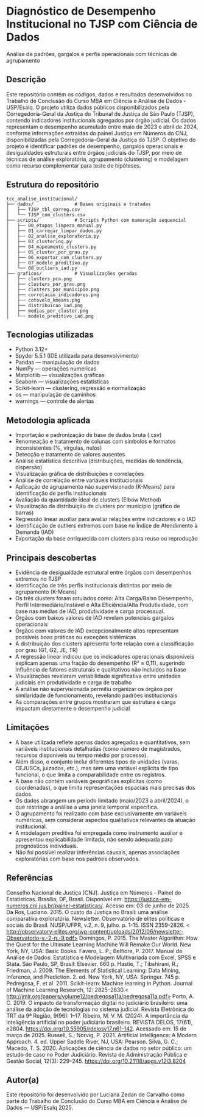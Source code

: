 # Diagnóstico de Desempenho Institucional no TJSP com Ciência de Dados
Análise de padrões, gargalos e perfis operacionais com técnicas de agrupamento

## Descrição

Este repositório contém os códigos, dados e resultados desenvolvidos no Trabalho de Conclusão do Curso MBA em Ciência e Análise de Dados - USP/Esalq.
O projeto utiliza dados públicos disponibilizados pela Corregedoria-Geral da Justiça do Tribunal de Justiça de São Paulo (TJSP), contendo indicadores institucionais agregados por órgão judicial.
Os dados representam o desempenho acumulado entre maio de 2023 e abril de 2024, conforme informações extraídas do painel Justiça em Números do CNJ, disponibilizadas pela Corregedoria-Geral da Justiça do TJSP.
O objetivo do projeto é identificar padrões de desempenho, gargalos operacionais e desigualdades estruturais entre órgãos judiciais do TJSP, por meio de técnicas de análise exploratória, agrupamento (clustering) e modelagem como recurso complementar para teste de hipóteses.

## Estrutura do repositório

```
tcc_analise_institucional/
├── dados/               # Bases originais e tratadas
│   ├── TJSP_tbl_correg.csv
│   └── TJSP_com_clusters.csv
├── scripts/             # Scripts Python com numeração sequencial
│   ├── 00_etapas_limpeza_manual.py
│   ├── 01_carregar_limpar_dados.py
│   ├── 02_analise_exploratoria.py
│   ├── 03_clustering.py
│   ├── 04_mapeamento_clusters.py
│   ├── 05_cluster_por_grau.py
│   ├── 06_exportar_com_clusters.py
│   ├── 07_modelo_preditivo.py
│   └── 08_outliers_iad.py
├── graficos/            # Visualizações geradas
│   ├── clusters_pca.png
│   ├── clusters_por_grau.png
│   ├── clusters_por_municipio.png
│   ├── correlacao_indicadores.png
│   ├── cotovelo_kmeans.png
│   ├── distribuicao_iad.png
│   ├── medias_por_cluster.png
│   └── modelo_preditivo_iad.png
```

## Tecnologias utilizadas

- Python 3.12+
- Spyder 5.5.1 (IDE utilizada para desenvolvimento)
- Pandas — manipulação de dados
- NumPy — operações numéricas
- Matplotlib — visualizações gráficas
- Seaborn — visualizações estatísticas
- Scikit-learn — clustering, regressão e normalização
- os — manipulação de caminhos
- warnings — controle de alertas

## Metodologia aplicada

- Importação e padronização de base de dados bruta (.csv)
- Renomeação e tratamento de colunas com símbolos e formatos inconsistentes (%, vírgulas, nulos)
- Detecção e tratamento de valores ausentes
- Análise estatística descritiva (distribuições, medidas de tendência, dispersão)
- Visualização gráfica de distribuições e correlações
- Análise de correlação entre variáveis institucionais
- Aplicação de agrupamento não supervisionado (K-Means) para identificação de perfis institucionais
- Avaliação da quantidade ideal de clusters (Elbow Method)
- Visualização da distribuição de clusters por município (gráfico de barras)
- Regressão linear auxiliar para avaliar relações entre indicadores e o IAD
- Identificação de outliers extremos com base no Índice de Atendimento à Demanda (IAD)
- Exportação da base enriquecida com clusters para reuso ou reprodução

## Principais descobertas

- Evidência de desigualdade estrutural entre órgãos com desempenhos extremos no TJSP
- Identificação de três perfis institucionais distintos por meio de agrupamento (K-Means)
- Os três clusters foram rotulados como: Alta Carga/Baixo Desempenho, Perfil Intermediário/Instável e Alta Eficiência/Alta Produtividade, com base nas médias de IAD, produtividade e carga processual.
- Órgãos com baixos valores de IAD revelam potenciais gargalos operacionais
- Órgãos com valores de IAD excepcionalmente altos representam possíveis boas práticas ou exceções sistêmicas
- A distribuição dos clusters apresenta forte relação com a classificação por grau (G1, G2, JE, TR)
- A regressão linear indicou que os indicadores operacionais disponíveis explicam apenas uma fração do desempenho (R² ≈ 0,11), sugerindo influência de fatores estruturais e qualitativos não incluídos na base
- Visualizações revelaram variabilidade significativa entre unidades judiciais em produtividade e carga de trabalho
- A análise não supervisionada permitiu organizar os órgãos por similaridade de funcionamento, revelando padrões institucionais
- As comparações entre grupos mostraram que estrutura e carga impactam diretamente o desempenho judicial

## Limitações

- A base utilizada reflete apenas dados agregados e quantitativos, sem variáveis institucionais detalhadas (como número de magistrados, recursos disponíveis ou tempo médio por processo).
- Além disso, o conjunto inclui diferentes tipos de unidades (varas, CEJUSCs, juizados, etc.), mas sem uma variável explícita de tipo funcional, o que limita a comparabilidade entre os registros.
- A base não contém variáveis geográficas explícitas (como coordenadas), o que limita representações espaciais mais precisas dos dados.
- Os dados abrangem um período limitado (maio/2023 a abril/2024), o que restringe a análise a uma janela temporal específica.
- O agrupamento foi realizado com base exclusivamente em variáveis numéricas, sem considerar aspectos qualitativos relevantes da atuação institucional.
- A modelagem preditiva foi empregada como instrumento auxiliar e apresentou explicabilidade limitada, não sendo adequada para prognósticos individuais.
- Não foi possível realizar inferências causais, apenas associações exploratórias com base nos padrões observados.
  
## Referências

Conselho Nacional de Justiça [CNJ]. Justiça em Números – Painel de Estatísticas. Brasília, DF, Brasil. Disponível em: <https://justica-em-numeros.cnj.jus.br/painel-estatisticas/>. Acesso em: 03 de junho de 2025.
Da Ros, Luciano. 2015. O custo da Justiça no Brasil: uma análise comparativa exploratória. Newsletter. Observatório de elites políticas e sociais do Brasil. NUSP/UFPR, v.2, n. 9, julho. p. 1-15. ISSN 2359-2826. < http://observatory-elites.org/wp-content/uploads/2012/06/newsletter-Observatorio-v.-2-n.-9.pdf>
Domingos, P. 2015. The Master Algorithm: How the Quest for the Ultimate Learning Machine Will Remake Our World. New York, NY, USA: Basic Books.
Favero, L. P.; Belfiore, P. 2017. Manual de Análise de Dados: Estatística e Modelagem Multivariada com Excel, SPSS e Stata. São Paulo, SP, Brasil: Elsevier. 660 p.
Hastie, T.; Tibshirani, R.; Friedman, J. 2009. The Elements of Statistical Learning: Data Mining, Inference, and Prediction. 2. ed. New York, NY, USA: Springer. 745 p.
Pedregosa, F. et al. 2011. Scikit-learn: Machine learning in Python. Journal of Machine Learning Research, 12: 2825–2830.< http://jmlr.org/papers/volume12/pedregosa11a/pedregosa11a.pdf>
Porto, A. C. 2019. O impacto da transformação digital no judiciário brasileiro: uma análise da adoção de tecnologias no sistema judicial. Revista Eletrônica do TRT da 9ª Região, 9(96): 1–17.
Ribeiro, M. V. M. (2024). A importância da inteligência artificial no poder judiciário brasileiro. REVISTA DELOS, 17(61), e2804. <https://doi.org/10.55905/rdelosv17.n61-142>. Acessado em: 15 de março de 2025.
Russell, S.; Norvig, P. 2021. Artificial Intelligence: A Modern Approach. 4. ed. Upper Saddle River, NJ, USA: Pearson.
Silva, G. C.; Macedo, T. S. 2020. Aplicações de ciência de dados no setor público: um estudo de caso no Poder Judiciário. Revista de Administração Pública e Gestão Social, 12(3): 229–245. <https://doi.org/10.21118/apgs.v12i3.8204>

## Autor(a)

Este repositório foi desenvolvido por Luciana Zedan de Carvalho como parte do Trabalho de Conclusão do Curso MBA em Ciência e Análise de Dados — USP/Esalq 2025.
